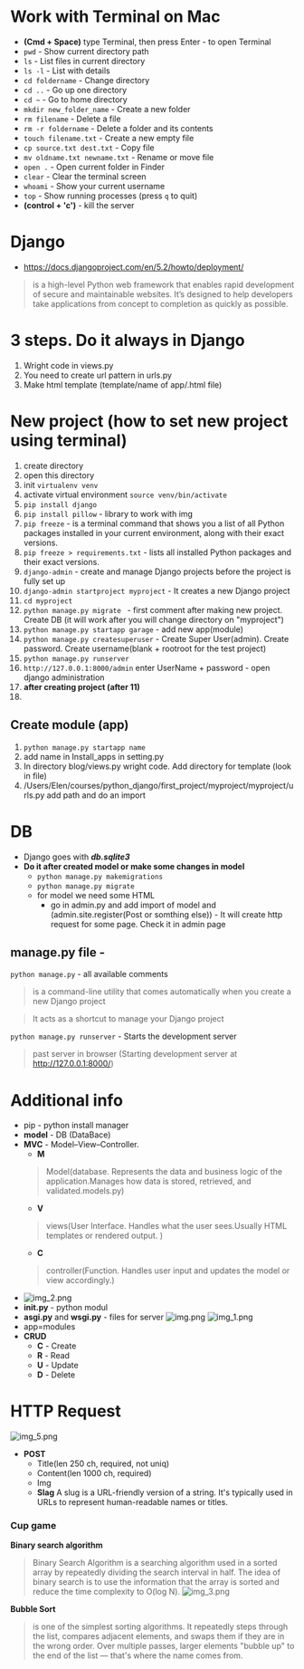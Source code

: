 # Work with Terminal on Mac
* **(Cmd + Space)** type Terminal, then press Enter - to open Terminal
* ```pwd``` - Show current directory path 
* ```ls``` - List files in current directory 
* ```ls -l``` - List with details 
* ```cd foldername``` - Change directory 
* ```cd ..``` - Go up one directory 
* ```cd ~``` - Go to home directory 
* ```mkdir new_folder_name``` - Create a new folder 
* ```rm filename``` - Delete a file 
* ```rm -r foldername``` - Delete a folder and its contents
* ```touch filename.txt``` -  Create a new empty file 
* ```cp source.txt dest.txt``` - Copy file 
* ```mv oldname.txt newname.txt``` - Rename or move file 
* ```open .``` - Open current folder in Finder
* ```clear``` -  Clear the terminal screen 
* ```whoami``` -  Show your current username 
* ```top``` - Show running processes (press `q` to quit)
* **(control + 'c')** - kill the server

# Django 
- https://docs.djangoproject.com/en/5.2/howto/deployment/
>is a high-level Python web framework that enables rapid development of secure and maintainable websites. It’s designed to help developers take applications from concept to completion as quickly as possible.

# 3 steps. Do it always in Django
1. Wright code in views.py
2. You need to create url pattern in urls.py
3. Make html template (template/name of app/.html file)

# New project (how to set new project using terminal)
1. create directory
2. open this directory
3. init ```virtualenv venv```
4. activate virtual environment ```source venv/bin/activate```
5. ```pip install django```
6. ```pip install pillow``` - library to work with img
7. ```pip freeze``` - is a terminal command that shows you a list of all Python packages installed in your current environment, along with their exact versions.
8. ```pip freeze > requirements.txt``` -  lists all installed Python packages and their exact versions.
9. ```django-admin``` - create and manage Django projects before the project is fully set up
10. ```django-admin startproject myproject``` - It creates a new Django project
11. ```cd myproject```
12. ```python manage.py migrate ``` - first comment after making new project. Create DB (it will work after you will change directory on "myproject")
13. ```python manage.py startapp garage``` - add new app(module)
14. ```python manage.py createsuperuser``` - Create Super User(admin). Create password. Create username(blank + rootroot for the test project)
15. ```python manage.py runserver```
16. ```http://127.0.0.1:8000/admin``` enter UserName + password - open django administration
17. **after creating project (after 11)**
18. 

## Create module (app)
1. ```python manage.py startapp name```
2. add name in Install_apps in setting.py
3. In directory  blog/views.py wright code. Add directory for template (look in file)
4. /Users/Elen/courses/python_django/first_project/myproject/myproject/urls.py add path and do an import

# DB
- Django goes with  ***db.sqlite3*** 
- **Do it after created model or make some changes in model**
  - ```python manage.py makemigrations``` 
  - ```python manage.py migrate```
  - for model we need some HTML
    - go in admin.py  and add import of model and (admin.site.register(Post or somthing else)) - It will create http request for some page. Check it in admin page
  

## manage.py file -
```python manage.py``` - all available comments 
> is a command-line utility that comes automatically when you create a new Django project

> It acts as a shortcut to manage your Django project

```python manage.py runserver``` - Starts the development server
> past server in browser (Starting development server at http://127.0.0.1:8000/)

# Additional info
- pip - python install manager
 - **model** - DB (DataBace)
 - **MVC** - Model–View–Controller. 
   - **M** 
   > Model(database. Represents the data and business logic of the application.Manages how data is stored, retrieved, and validated.models.py)
   - **V** 
   > views(User Interface. Handles what the user sees.Usually HTML templates or rendered output. )
   - **C** 
   >controller(Function. Handles user input and updates the model or view accordingly.)
 - ![img_2.png](img_2.png)
 - **__init.py__** - python modul
 - **asgi.py** and **wsgi.py** - files for server
![img.png](img.png)
![img_1.png](img_1.png)
 - app=modules
 - **CRUD**
   - **C** - Create
   - **R** - Read
   - **U** - Update
   - **D** - Delete
   

# HTTP Request
![img_5.png](img_5.png)
- **POST**
  - Title(len 250 ch, required, not uniq)
  - Content(len 1000 ch, required)
  - Img
  - **Slag** A slug is a URL-friendly version of a string.  It's typically used in URLs to represent human-readable names or titles.


### Cup game
**Binary search algorithm**
> Binary Search Algorithm is a searching algorithm used in a sorted array by repeatedly dividing the search interval in half. The idea of binary search is to use the information that the array is sorted and reduce the time complexity to O(log N). 
![img_3.png](img_3.png)

**Bubble Sort**
>  is one of the simplest sorting algorithms.
It repeatedly steps through the list, compares adjacent elements, and swaps them if they are in the wrong order. Over multiple passes, larger elements "bubble up" to the end of the list — that's where the name comes from.

